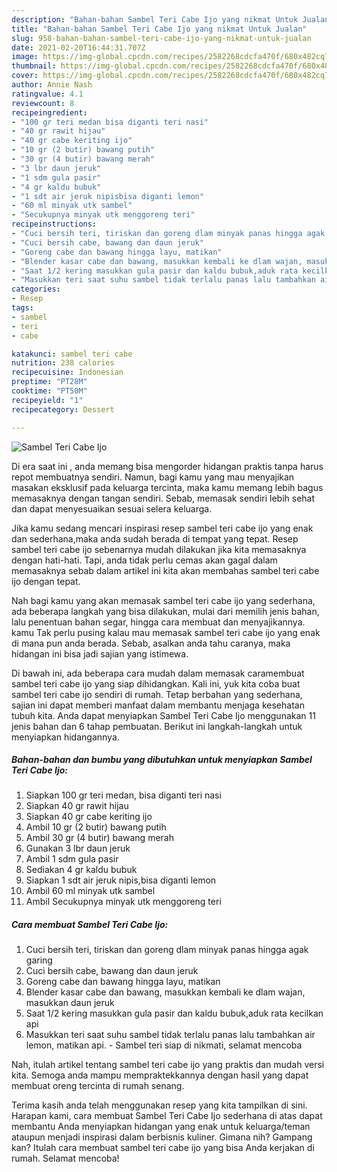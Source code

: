 ```yaml
---
description: "Bahan-bahan Sambel Teri Cabe Ijo yang nikmat Untuk Jualan"
title: "Bahan-bahan Sambel Teri Cabe Ijo yang nikmat Untuk Jualan"
slug: 958-bahan-bahan-sambel-teri-cabe-ijo-yang-nikmat-untuk-jualan
date: 2021-02-20T16:44:31.707Z
image: https://img-global.cpcdn.com/recipes/2582268cdcfa470f/680x482cq70/sambel-teri-cabe-ijo-foto-resep-utama.jpg
thumbnail: https://img-global.cpcdn.com/recipes/2582268cdcfa470f/680x482cq70/sambel-teri-cabe-ijo-foto-resep-utama.jpg
cover: https://img-global.cpcdn.com/recipes/2582268cdcfa470f/680x482cq70/sambel-teri-cabe-ijo-foto-resep-utama.jpg
author: Annie Nash
ratingvalue: 4.1
reviewcount: 8
recipeingredient:
- "100 gr teri medan bisa diganti teri nasi"
- "40 gr rawit hijau"
- "40 gr cabe keriting ijo"
- "10 gr (2 butir) bawang putih"
- "30 gr (4 butir) bawang merah"
- "3 lbr daun jeruk"
- "1 sdm gula pasir"
- "4 gr kaldu bubuk"
- "1 sdt air jeruk nipisbisa diganti lemon"
- "60 ml minyak utk sambel"
- "Secukupnya minyak utk menggoreng teri"
recipeinstructions:
- "Cuci bersih teri, tiriskan dan goreng dlam minyak panas hingga agak garing"
- "Cuci bersih cabe, bawang dan daun jeruk"
- "Goreng cabe dan bawang hingga layu, matikan"
- "Blender kasar cabe dan bawang, masukkan kembali ke dlam wajan, masukkan daun jeruk"
- "Saat 1/2 kering masukkan gula pasir dan kaldu bubuk,aduk rata kecilkan api"
- "Masukkan teri saat suhu sambel tidak terlalu panas lalu tambahkan air lemon, matikan api. Sambel teri siap di nikmati, selamat mencoba"
categories:
- Resep
tags:
- sambel
- teri
- cabe

katakunci: sambel teri cabe 
nutrition: 238 calories
recipecuisine: Indonesian
preptime: "PT28M"
cooktime: "PT50M"
recipeyield: "1"
recipecategory: Dessert

---
```



![Sambel Teri Cabe Ijo](https://img-global.cpcdn.com/recipes/2582268cdcfa470f/680x482cq70/sambel-teri-cabe-ijo-foto-resep-utama.jpg)

Di era  saat ini , anda memang bisa mengorder hidangan praktis tanpa harus repot membuatnya sendiri. Namun, bagi kamu yang mau menyajikan masakan eksklusif pada keluarga tercinta, maka kamu memang lebih bagus memasaknya dengan tangan sendiri. Sebab, memasak sendiri lebih sehat dan dapat menyesuaikan sesuai selera keluarga.

Jika kamu sedang mencari inspirasi resep sambel teri cabe ijo yang enak dan sederhana,maka anda sudah berada di tempat yang tepat. Resep sambel teri cabe ijo  sebenarnya mudah dilakukan jika kita memasaknya dengan hati-hati. Tapi, anda tidak perlu cemas akan gagal dalam memasaknya 
sebab dalam artikel ini kita akan membahas sambel teri cabe ijo dengan tepat.  



Nah bagi kamu yang akan memasak sambel teri cabe ijo yang sederhana, ada beberapa langkah yang bisa dilakukan, mulai dari memilih jenis bahan, lalu penentuan bahan segar, hingga cara membuat dan menyajikannya. kamu Tak perlu pusing kalau mau memasak sambel teri cabe ijo yang enak di mana pun anda berada. Sebab, asalkan anda  tahu caranya, maka hidangan ini bisa jadi sajian yang istimewa.

Di bawah ini, ada beberapa cara mudah dalam memasak caramembuat sambel teri cabe ijo yang siap dihidangkan. Kali ini, yuk kita coba buat sambel teri cabe ijo sendiri di rumah. Tetap berbahan yang sederhana, sajian ini dapat memberi manfaat dalam membantu menjaga kesehatan tubuh kita. Anda dapat menyiapkan Sambel Teri Cabe Ijo menggunakan 11 jenis bahan dan 6 tahap pembuatan. Berikut ini langkah-langkah untuk menyiapkan hidangannya.

<!--inarticleads1-->

##### Bahan-bahan dan bumbu yang dibutuhkan untuk menyiapkan Sambel Teri Cabe Ijo:

1. Siapkan 100 gr teri medan, bisa diganti teri nasi
1. Siapkan 40 gr rawit hijau
1. Siapkan 40 gr cabe keriting ijo
1. Ambil 10 gr (2 butir) bawang putih
1. Ambil 30 gr (4 butir) bawang merah
1. Gunakan 3 lbr daun jeruk
1. Ambil 1 sdm gula pasir
1. Sediakan 4 gr kaldu bubuk
1. Siapkan 1 sdt air jeruk nipis,bisa diganti lemon
1. Ambil 60 ml minyak utk sambel
1. Ambil Secukupnya minyak utk menggoreng teri




<!--inarticleads2-->

##### Cara membuat Sambel Teri Cabe Ijo:

1. Cuci bersih teri, tiriskan dan goreng dlam minyak panas hingga agak garing
1. Cuci bersih cabe, bawang dan daun jeruk
1. Goreng cabe dan bawang hingga layu, matikan
1. Blender kasar cabe dan bawang, masukkan kembali ke dlam wajan, masukkan daun jeruk
1. Saat 1/2 kering masukkan gula pasir dan kaldu bubuk,aduk rata kecilkan api
1. Masukkan teri saat suhu sambel tidak terlalu panas lalu tambahkan air lemon, matikan api. - Sambel teri siap di nikmati, selamat mencoba




Nah, itulah artikel tentang  sambel teri cabe ijo  yang praktis dan mudah versi kita. Semoga anda mampu mempraktekkannya dengan hasil yang dapat membuat oreng tercinta di rumah senang. 

Terima kasih anda telah menggunakan resep yang kita tampilkan di sini. Harapan kami, cara membuat  Sambel Teri Cabe Ijo sederhana di atas dapat membantu Anda menyiapkan hidangan yang enak untuk keluarga/teman ataupun menjadi inspirasi dalam berbisnis kuliner. Gimana nih? Gampang kan? Itulah cara membuat sambel teri cabe ijo yang bisa Anda kerjakan di rumah. Selamat mencoba!


